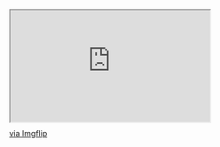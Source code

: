 <div style="width:360px;max-width:100%;"><div style="height:0;padding-bottom:56.11%;position:relative;"><iframe width="360" height="202" style="position:absolute;top:0;left:0;width:100%;height:100%;" frameBorder="600" src="https://imgflip.com/embed/6njcya"></iframe></div><p><a href="https://imgflip.com/gif/6njcya">via Imgflip</a></p></div>
